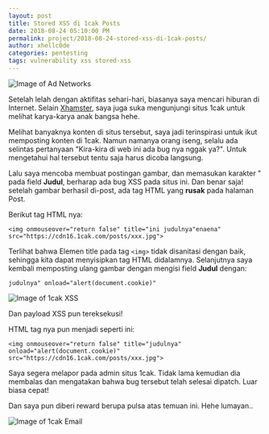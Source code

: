 ```yaml
---
layout: post
title: Stored XSS di 1cak Posts
date: 2018-08-24 05:10:00 PM
permalink: project/2018-08-24-stored-xss-di-1cak-posts/
author: xhellc0de
categories: pentesting
tags: vulnerability xss stored-xss
---
```

![Image of Ad Networks](https://noobsec.org/images/1cak.jpg)

Setelah lelah dengan aktifitas sehari-hari, biasanya saya mencari hiburan di Internet. Selain [Xhamster](https://noobsec.org/project/2017-08-18-xhamster-ssrf-vulnerabillity/), saya juga suka mengunjungi situs 1cak untuk melihat karya-karya anak bangsa hehe.

Melihat banyaknya konten di situs tersebut, saya jadi terinspirasi untuk ikut memposting konten di 1cak. Namun namanya orang iseng, selalu ada selintas pertanyaan "Kira-kira di web ini ada bug nya nggak ya?". Untuk mengetahui hal tersebut tentu saja harus dicoba langsung.

Lalu saya mencoba membuat postingan gambar, dan memasukan karakter " pada field **Judul**, berharap ada bug XSS pada situs ini. Dan benar saja! setelah gambar berhasil di-post, ada tag HTML yang **rusak** pada halaman Post.

Berikut tag HTML nya:

```
<img onmouseover="return false" title="ini judulnya"enaena" src="https://cdn16.1cak.com/posts/xxx.jpg">
```

Terlihat bahwa Elemen title pada tag `<img>` tidak disanitasi dengan baik, sehingga kita dapat menyisipkan tag HTML didalamnya. Selanjutnya saya kembali memposting ulang gambar dengan mengisi field **Judul** dengan: 

```
judulnya" onload="alert(document.cookie)"
```

![Image of 1cak XSS](https://noobsec.org/images/1cak_xss.jpg)

Dan payload XSS pun tereksekusi!

HTML tag nya pun menjadi seperti ini:

```
<img onmouseover="return false" title="judulnya" onload="alert(document.cookie)" src="https://cdn16.1cak.com/posts/xxx.jpg">
```

Saya segera melapor pada admin situs 1cak. Tidak lama kemudian dia membalas dan mengatakan bahwa bug tersebut telah selesai dipatch. Luar biasa cepat!

Dan saya pun diberi reward berupa pulsa atas temuan ini. Hehe lumayan..

![Image of 1cak Email](https://noobsec.org/images/1cak_email.jpg)

